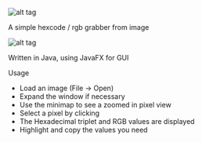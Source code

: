 ![alt tag](http://i.imgur.com/rxZB8vr.png)

A simple hexcode / rgb grabber from image

![alt tag](http://i.imgur.com/iM5ZULY.png)

Written in Java, using JavaFX for GUI

Usage

* Load an image (File -> Open)
* Expand the window if necessary
* Use the minimap to see a zoomed in pixel view
* Select a pixel by clicking
* The Hexadecimal triplet and RGB values are displayed
* Highlight and copy the values you need
